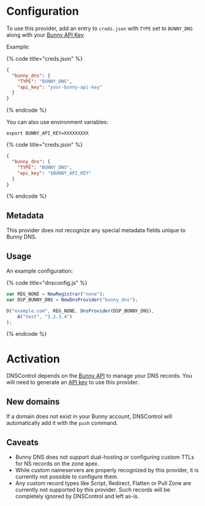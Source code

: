 # Configuration

To use this provider, add an entry to `creds.json` with `TYPE` set to `BUNNY_DNS` along with
your [Bunny API Key](https://dash.bunny.net/account/settings).

Example:

{% code title="creds.json" %}
```json
{
  "bunny_dns": {
    "TYPE": "BUNNY_DNS",
    "api_key": "your-bunny-api-key"
  }
}
```
{% endcode %}

You can also use environment variables:

```shell
export BUNNY_API_KEY=XXXXXXXXX
```

{% code title="creds.json" %}
```json
{
  "bunny_dns": {
    "TYPE": "BUNNY_DNS",
    "api_key": "$BUNNY_API_KEY"
  }
}
```
{% endcode %}

## Metadata

This provider does not recognize any special metadata fields unique to Bunny DNS.

## Usage

An example configuration:

{% code title="dnsconfig.js" %}
```javascript
var REG_NONE = NewRegistrar("none");
var DSP_BUNNY_DNS = NewDnsProvider("bunny_dns");

D("example.com", REG_NONE, DnsProvider(DSP_BUNNY_DNS),
    A("test", "1.2.3.4")
);
```
{% endcode %}

# Activation

DNSControl depends on the [Bunny API](https://docs.bunny.net/reference/bunnynet-api-overview) to manage your DNS
records. You will need to generate an [API key](https://dash.bunny.net/account/settings) to use this provider.

## New domains

If a domain does not exist in your Bunny account, DNSControl will automatically add it with the `push` command.

## Caveats

- Bunny DNS does not support dual-hosting or configuring custom TTLs for NS records on the zone apex.
- While custom nameservers are properly recognized by this provider, it is currently not possible to configure them.
- Any custom record types like Script, Redirect, Flatten or Pull Zone are currently not supported by this provider. Such
  records will be completely ignored by DNSControl and left as-is.
